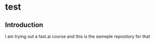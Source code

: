 # test

## Introduction
I am trying out a fast.ai course and this is the sameple repository for that
